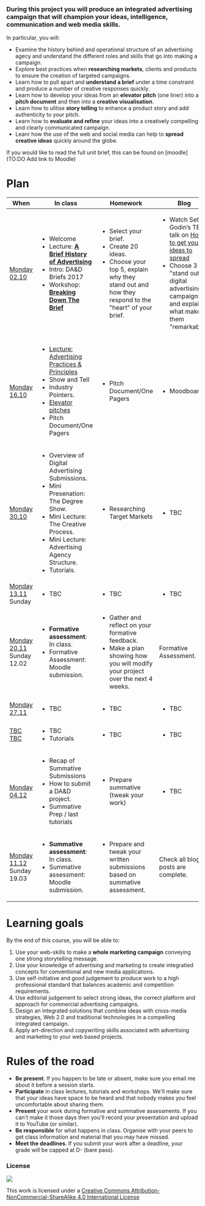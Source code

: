 <!--# Web Design principles-->

### During this project you will produce an integrated advertising campaign that will champion your ideas, intelligence, communication and web media skills. 

In particular, you will:

* Examine the history behind and operational structure of an advertising agecy and understand the different roles and skills that go into making a campaign.  
* Explore best practices when **researching markets**, clients and products to ensure the creation of targeted campaigns.
* Learn how to pull apart and **understand a brief** under a time constraint and produce a number of creative responses quickly. 
* Learn how to develop your ideas from an **elevator pitch** (one liner) into a **pitch document** and then into a **creative visualisation**.
* Learn how to ulitise **story telling** to enhance a product story and add authenticity to your pitch. 
* Learn how to **evaluate and refine** your ideas into a creatively compelling and clearly communicated campaign. 
* Leanr how the use of the web and social media can help to **spread creative ideas** quickly around the globe. 

If you would like to read the full unit brief, this can be found on [moodle](TO:DO Add link to Moodle)

# Plan

When | In class | Homework | Blog 
---- | -------- | -------- | ----
[Monday<br>02.10](sessions/01)| <ul><li>Welcome <li>Lecture: [**A Brief History of Advertising**](https://github.com/RavensbourneWebMedia/Digital_Advertising/blob/master/sessions/01/Brief_History_of_Advertising_2016_Morning_Session.pdf) <li> Intro: DA&D Briefs 2017<li>Workshop: [**Breaking Down The Brief**](#workshop-breaking-down-a-brief) | <ul><li>Select your brief.<li>Create 20 ideas.<li>Choose your top 5, explain why they stand out and how they respond to the "heart" of your brief.  | <ul> <li>Watch Seth Godin’s TED talk on [How to get your ideas to spread](https://www.ted.com/talks/seth_godin_on_sliced_bread) <li> Choose 3 "stand out" digital advertising campaigns and explain what makes them "remarkable". 
[Monday<br>16.10](sessions/02)| <ul><li> [Lecture: Advertising Practices & Principles](#lecture-advertising-practices-and-principles) <li>Show and Tell <li>Industry Pointers. <li>[Elevator pitches](#elevator-pitch) <li>Pitch Document/One Pagers| <ul><li>Pitch Document/One Pagers| <ul><li>Moodboards
[Monday<br>30.10](sessions/03)| <ul><li>Overview of Digital Advertising Submissions. <li>Mini Presenation: The Degree Show.<li>Mini Lecture: The Creative Process.<li>Mini Lecture: Advertising Agency Structure.<li>Tutorials. | <ul><li>Researching Target Markets | <ul><li>TBC
[Monday<br>13.11](sessions/04) Sunday |  <ul> <li> TBC |<ul> <li>TBC | <ul> <li>TBC 
[Monday<br>20.11](sessions/05) Sunday 12.02| <ul><li>**Formative assessment**: In class.<li>Formative Assessment: Moodle submission. | <ul> <li> Gather and reflect on your formative feedback.<li> Make a plan showing how you will modify your project over the next 4 weeks. | Formative Assessment. 
[Monday<br>27.11](sessions/07)| <ul> <li>TBC | <ul> <li>TBC | <ul> <li>TBC 
[TBC<br>TBC](sessions/08)| <ul> <li>TBC <li>Tutorials |  <ul> <li>TBC | <ul> <li>TBC
[Monday<br>04.12](sessions/09)| <ul><li>Recap of Summative Submissions<li>How to submit a DA&D project.<li> Summative Prep / last tutorials | <ul><li>Prepare summative (tweak your work) | <ul><li>TBC
[Monday<br>11.12](sessions/10) Sunday 19.03| <ul><li>**Summative assessment**: In class. <li> Summative assessment: Moodle submission. | <ul><li>Prepare and tweak your written submissions based on summative assessment. | Check all blog posts are complete.

<!-- <li>Workshop: how to present your work -->


# Learning goals

By the end of this course, you will be able to:

1. Use your web-skills to make a **whole marketing campaign** conveying one strong storytelling message. 
2. Use your knowledge of advertising and marketing to create integratied concepts for conventional and new media applications.
3. Use self-initiative and good judgement to produce work to a high professional standard that balances academic and competition requirements.
4. Use editorial judgement to select strong ideas, the correct platform and approach for commercial advertising campaigns.
5. Design an integrated solutions that combine ideas with cross-media strategies, Web 2.0 and traditional technologies in a compelling integrated campaign.
6. Apply art-direction and copywriting skills associated with advertising and marketing to your web based projects.



# Rules of the road

* **Be present**. If you happen to be late or absent, make sure you email me about it before a session starts. 
* **Participate** in class lectures, tutorials and workshops. We'll make sure that your ideas have space to be heard and that nobody makes you feel uncomfortable about sharing them.
* **Present** your work during formative and summative assessments. If you can't make it those days then you'll record your presentation and upload it to YouTube (or similar).
* **Be responsible** for what happens in class. Organise with your peers to get class information and material that you may have missed.
* **Meet the deadlines**. If you submit your work after a deadline, your grade will be capped at D- (bare pass).


### License

[![](https://i.creativecommons.org/l/by-nc-sa/4.0/88x31.png)](http://creativecommons.org/licenses/by-nc-sa/4.0)

This work is licensed under a [Creative Commons Attribution-NonCommercial-ShareAlike 4.0 International License ](http://creativecommons.org/licenses/by-nc-sa/4.0)



